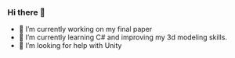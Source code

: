 ### Hi there 👋

- 🔭 I’m currently working on my final paper
- 🌱 I’m currently learning C# and improving my 3d modeling skills.
- 🤔 I’m looking for help with Unity
